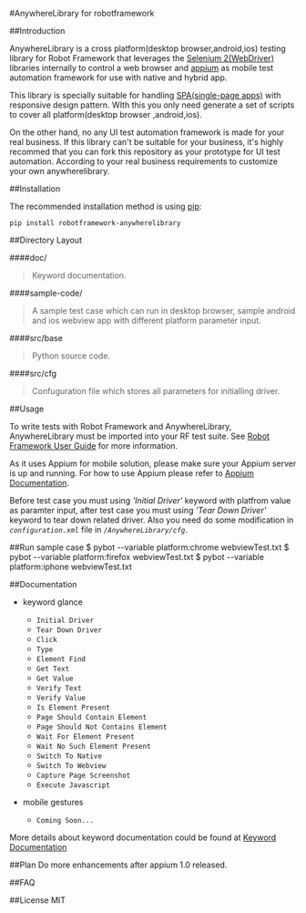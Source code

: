 #AnywhereLibrary for robotframework

##Introduction

AnywhereLibrary is a cross platform(desktop browser,android,ios) testing library for Robot Framework that leverages the [Selenium 2(WebDriver)](<http://seleniumhq.org/docs/03_webdriver.html/>) libraries internally to control a web browser and [appium](<http://appium.io/>) as mobile test automation framework for use with native and hybrid app. 

This library is specially suitable for handling [SPA(single-page apps)](http://en.wikipedia.org/wiki/Single-page_application) with responsive design pattern. WIth this you only need generate a set of scripts to cover all platform(desktop browser ,android,ios). 

On the other hand, no any UI test automation framework is made for your real business. If this library can't be suitable for your business, it's highly recommed that you can fork this repository as your prototype for UI test automation. According to your real business requirements to customize your own anywherelibrary.

##Installation

The recommended installation method is using [pip](http://www.pip-installer.org/en/latest/):
	
	pip install robotframework-anywherelibrary

##Directory Layout

####doc/
>Keyword documentation.
    
####sample-code/
>A sample test case which can run in desktop browser, sample android and ios webview app with different platform parameter input.

####src/base
>Python source code.
    
####src/cfg
>Confuguration file which stores all parameters for initialling driver.

##Usage

To write tests with Robot Framework and AnywhereLibrary, 
AnywhereLibrary must be imported into your RF test suite.
See [Robot Framework User Guide](https://code.google.com/p/robotframework/wiki/UserGuide) for more information.

As it uses Appium for mobile solution, please make sure your Appium server is up and running.
For how to use Appium please refer to [Appium Documentation](http://appium.io/getting-started.html).

Before test case you must using *'Initial Driver'* keyword with platfrom value as paramter input, after test case you must using *'Tear Down Driver'* keyword to tear down related driver. Also you need do some modification in *`configuration.xml`* file in *`/AnywhereLibrary/cfg`*.

##Run sample case
	$ pybot --variable platform:chrome webviewTest.txt
	$ pybot --variable platform:firefox webviewTest.txt
	$ pybot --variable platform:iphone webviewTest.txt
	
##Documentation
* keyword glance

	- `Initial Driver`
	- `Tear Down Driver`
	- `Click`
	- `Type`
	- `Element Find`
	- `Get Text`
	- `Get Value`
	- `Verify Text`
	- `Verify Value`
	- `Is Element Present`
	- `Page Should Contain Element`
	- `Page Should Not Contains Element`
	- `Wait For Element Present`
	- `Wait No Such Element Present`
	- `Switch To Native`
	- `Switch To Webview`
	- `Capture Page Screenshot`
	- `Execute Javascript`
* mobile gestures
	- `Coming Soon...`
	
	
More details about keyword documentation could be found at [Keyword Documentation](http://luisxiaomai.github.io/robotframework-anywherelibrary/doc/AnywhereLibraryDocument.html>)

##Plan
Do more enhancements after appium 1.0 released.

##FAQ

##License
MIT

